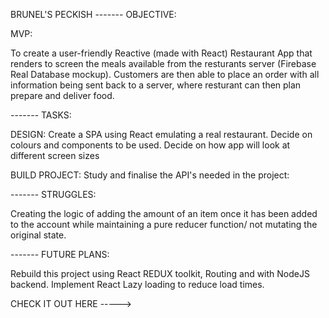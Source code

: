 BRUNEL'S PECKISH
------- OBJECTIVE:

MVP:

To create a user-friendly Reactive (made with React) Restaurant App that renders to screen the meals available from the resturants server (Firebase Real Database mockup). Customers are then able to place an order with all information being sent back to a server, where resturant can then plan prepare and deliver food.

------- TASKS:

DESIGN: Create a SPA using React emulating a real restaurant. Decide on colours and components to be used. Decide on how app will look at different screen sizes

BUILD PROJECT: Study and finalise the API's needed in the project:

------- STRUGGLES:

Creating the logic of adding the amount of an item once it has been added to the account while maintaining a pure reducer function/ not mutating the original state.

------- FUTURE PLANS:

Rebuild this project using React REDUX toolkit, Routing and with NodeJS backend. Implement React Lazy loading to reduce load times.

CHECK IT OUT HERE ----->

